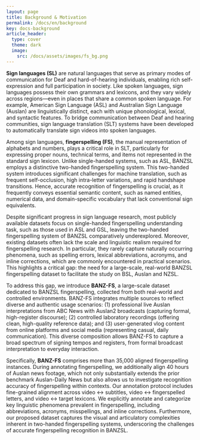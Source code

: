 ```yaml
---
layout: page
title: Background & Motivation
permalink: /docs/en/background
key: docs-background
article_header:
  type: cover
  theme: dark
  image:
    src: /docs/assets/images/fs_bg.png
---
```


<!--
<head>
    <style>
        .container {
            display: flex;
            justify-content: space-between; Creates space around items
        }

        .image-with-caption {
            width: 100%;
            margin: auto;
        }

        .image-with-caption img {
            width: 100%;
            height: auto;
        }

        .image-with-caption figcaption {
            text-align: center;
        }
    </style>
</head>
<figure class="image-with-caption">
    <img src="../assets/images/FingerSpell_AUSLAN_DAILY.png">
    <!-- <figcaption>Spatial Annotation</figcaption> -->
<!-- </figure> -->



**Sign languages (SL)** are natural languages that serve as primary modes of communication for Deaf and hard-of-hearing individuals, enabling rich self-expression and full participation in society.
Like spoken languages, sign languages possess their own grammars and lexicons, and they vary widely across regions—even in places that share a common spoken language.
For example, American Sign Language (ASL) and Australian Sign Language (Auslan) are linguistically distinct, each with unique phonological, lexical, and syntactic features.
To bridge communication between Deaf and hearing communities, sign language translation (SLT) systems have been developed to automatically translate sign videos into spoken languages.

Among sign languages, **fingerspelling (FS)**, the manual representation of alphabets and numbers, plays a critical role in SLT, particularly for expressing proper nouns, technical terms, and items not represented in the standard sign lexicon.
Unlike single-handed systems, such as ASL, BANZSL employs a distinctive two-handed fingerspelling system.
This two-handed system introduces significant challenges for machine translation, such as frequent self-occlusion, high intra-letter variations, and rapid handshape transitions.
Hence, accurate recognition of fingerspelling is crucial, as it frequently conveys essential semantic content, such as named entities, numerical data, and domain-specific vocabulary that lack conventional sign equivalents.

Despite significant progress in sign language research, most publicly available datasets focus on single-handed fingerspelling understanding task, such as those used in ASL and GSL, leaving the two-handed fingerspelling system of BANZSL comparatively underexplored.
Moreover, existing datasets often lack the scale and linguistic realism required for fingerspelling research.
In particular, they rarely capture naturally occurring phenomena, such as spelling errors, lexical abbreviations, acronyms, and inline corrections, which are commonly encountered in practical scenarios.
This highlights a critical gap: the need for a large-scale, real-world BANZSL fingerspelling dataset to facilitate the study on BSL, Auslan and NZSL.

To address this gap, we introduce **BANZ-FS**, a large-scale dataset dedicated to BANZSL fingerspelling, collected from both real-world and controlled environments.
BANZ-FS integrates multiple sources to reflect diverse and authentic usage scenarios: (1) professional live Auslan interpretations from ABC News with Auslan2 broadcasts (capturing formal, high-register discourse); (2) controlled laboratory recordings (offering clean, high-quality reference data); and (3) user-generated vlog content from online platforms and social media (representing casual, daily communication).
This diverse composition allows BANZ-FS to capture a broad spectrum of signing tempos and registers, from formal broadcast interpretation to everyday interaction.

Specifically, **BANZ-FS** comprises more than 35,000 aligned fingerspelling instances.
During annotating fingerspelling, we additionally align 40 hours of Auslan news footage, which not only substantially extends the prior benchmark Auslan-Daily News but also allows us to investigate recognition accuracy of fingerspelling within contexts.
Our annotation protocol includes fine-grained alignment across video ↔ subtitles, video ↔ fingerspelled letters, and video ↔ target lexicons.
We explicitly annotate and categorize key linguistic phenomena prevalent in fingerspelling, including abbreviations, acronyms, misspellings, and inline corrections.
Furthermore, our proposed dataset captures the visual and articulatory complexities inherent in two-handed fingerspelling systems, underscoring the challenges of accurate fingerspelling recognition in BANZSL.
